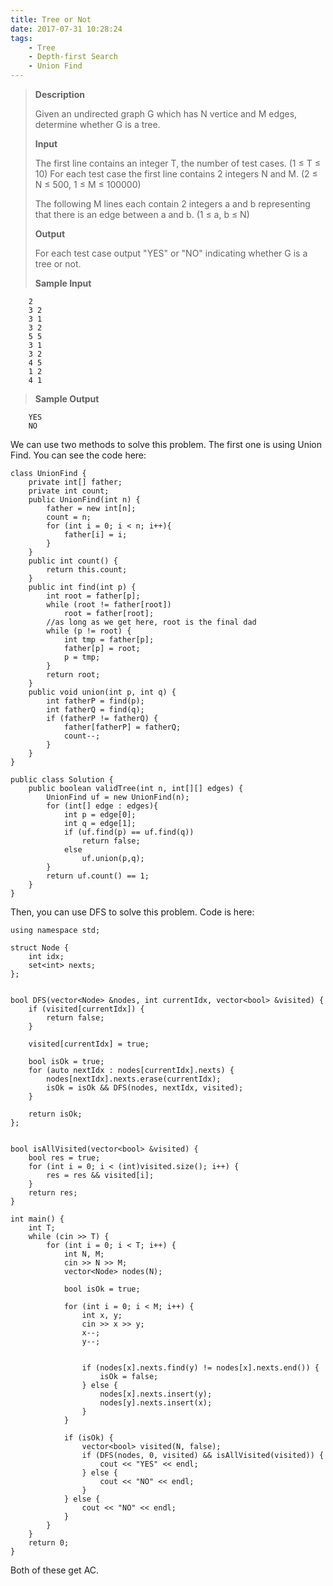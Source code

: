 ```yaml
---
title: Tree or Not
date: 2017-07-31 10:28:24
tags:
    - Tree
    - Depth-first Search
    - Union Find
---
```


> **Description**
>
> Given an undirected graph G which has N vertice and M edges, determine whether G is a tree.
>
> **Input**
>
> The first line contains an integer T, the number of test cases. (1 ≤ T ≤ 10) For each test case the first line contains 2 integers N and M. (2 ≤ N ≤ 500, 1 ≤ M ≤ 100000)
>
> The following M lines each contain 2 integers a and b representing that there is an edge between a and b. (1 ≤ a, b ≤ N)
>
> **Output**
>
> For each test case output "YES" or "NO" indicating whether G is a tree or not.
>
> **Sample Input**
```
    2
    3 2
    3 1
    3 2
    5 5
    3 1
    3 2
    4 5
    1 2
    4 1
```
> **Sample Output**
```
    YES
    NO
```

<!--more-->

We can use two methods to solve this problem. The first one is using Union Find. You can see the code here:

```
class UnionFind {
    private int[] father;
    private int count;
    public UnionFind(int n) {
        father = new int[n];
        count = n;
        for (int i = 0; i < n; i++){
            father[i] = i;
        }
    }
    public int count() {
        return this.count;
    }
    public int find(int p) {
        int root = father[p];
        while (root != father[root])
            root = father[root];
        //as long as we get here, root is the final dad
        while (p != root) {
            int tmp = father[p];
            father[p] = root;
            p = tmp;
        }
        return root;
    }
    public void union(int p, int q) {
        int fatherP = find(p);
        int fatherQ = find(q);
        if (fatherP != fatherQ) {
            father[fatherP] = fatherQ;
            count--;
        }
    }
}

public class Solution {
    public boolean validTree(int n, int[][] edges) {
        UnionFind uf = new UnionFind(n);
        for (int[] edge : edges){
            int p = edge[0];
            int q = edge[1];
            if (uf.find(p) == uf.find(q))
                return false;
            else
                uf.union(p,q);
        }
        return uf.count() == 1;
    }
}
```

Then, you can use DFS to solve this problem. Code is here:

```
using namespace std;

struct Node {
    int idx;
    set<int> nexts;
};


bool DFS(vector<Node> &nodes, int currentIdx, vector<bool> &visited) {
    if (visited[currentIdx]) {
        return false;
    }

    visited[currentIdx] = true;

    bool isOk = true;
    for (auto nextIdx : nodes[currentIdx].nexts) {
        nodes[nextIdx].nexts.erase(currentIdx);
        isOk = isOk && DFS(nodes, nextIdx, visited);
    }

    return isOk;
};


bool isAllVisited(vector<bool> &visited) {
    bool res = true;
    for (int i = 0; i < (int)visited.size(); i++) {
        res = res && visited[i];
    }
    return res;
}

int main() {
    int T;
    while (cin >> T) {
        for (int i = 0; i < T; i++) {
            int N, M;
            cin >> N >> M;
            vector<Node> nodes(N);

            bool isOk = true;

            for (int i = 0; i < M; i++) {
                int x, y;
                cin >> x >> y;
                x--;
                y--;


                if (nodes[x].nexts.find(y) != nodes[x].nexts.end()) {
                    isOk = false;
                } else {
                    nodes[x].nexts.insert(y);
                    nodes[y].nexts.insert(x);
                }
            }

            if (isOk) {
                vector<bool> visited(N, false);
                if (DFS(nodes, 0, visited) && isAllVisited(visited)) {
                    cout << "YES" << endl;
                } else {
                    cout << "NO" << endl;
                }
            } else {
                cout << "NO" << endl;
            }
        }
    }
    return 0;
}
```

Both of these get AC.
